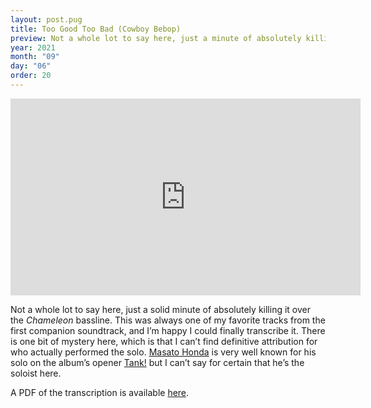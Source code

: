 ```yaml
---
layout: post.pug
title: Too Good Too Bad (Cowboy Bebop)
preview: Not a whole lot to say here, just a minute of absolutely killing it over the <i>Chameleon</i> bassline. This was always one of my favorite tracks from the first companion soundtrack&hellip;
year: 2021
month: "09"
day: "06"
order: 20
---
```


<iframe
    class="video"
    width="560"
    height="315"
    src="https://www.youtube.com/embed/R2uZ_ecQdZU"
    title="YouTube video player"
    frameborder="0"
    allow="accelerometer; autoplay; clipboard-write; encrypted-media; gyroscope; picture-in-picture"
    allowfullscreen
    >
</iframe>

Not a whole lot to say here, just a solid minute of absolutely killing it over the _Chameleon_ bassline. This was always one of my favorite tracks from the first companion soundtrack, and I&rsquo;m happy I could finally transcribe it. There is one bit of mystery here, which is that I can&rsquo;t find definitive attribution for who actually performed the solo. [Masato Honda](https://en.wikipedia.org/wiki/Masato_Honda) is very well known for his solo on the album&rsquo;s opener [Tank!](https://www.youtube.com/watch?v=lhq5zg6s1jo) but I can&rsquo;t say for certain that he&rsquo;s the soloist here.

A PDF of the transcription is available [here](/transcriptions/too-good-too-bad-sax-solo/too-good-too-bad-sax-solo.pdf).

